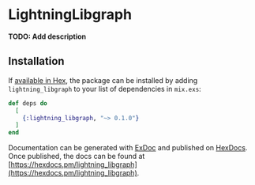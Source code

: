 # LightningLibgraph

**TODO: Add description**

## Installation

If [available in Hex](https://hex.pm/docs/publish), the package can be installed
by adding `lightning_libgraph` to your list of dependencies in `mix.exs`:

```elixir
def deps do
  [
    {:lightning_libgraph, "~> 0.1.0"}
  ]
end
```

Documentation can be generated with [ExDoc](https://github.com/elixir-lang/ex_doc)
and published on [HexDocs](https://hexdocs.pm). Once published, the docs can
be found at [https://hexdocs.pm/lightning_libgraph](https://hexdocs.pm/lightning_libgraph).

